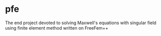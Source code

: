 # pfe
The end project devoted to solving Maxwell's equations with singular field using finite element method written on FreeFem++

